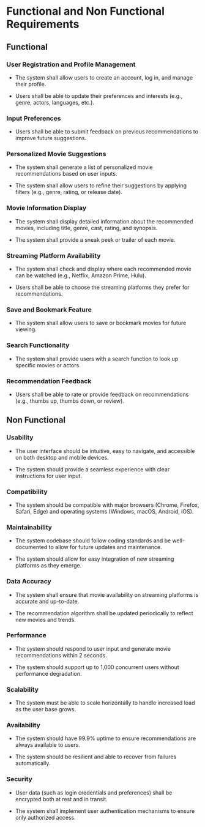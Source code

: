 # Functional and Non Functional Requirements



## **Functional**

### User Registration and Profile Management

- The system shall allow users to create an account, log in, and manage their profile.

- Users shall be able to update their preferences and interests (e.g., genre, actors, languages, etc.).

### Input Preferences

- Users shall be able to submit feedback on previous recommendations to improve future suggestions.

### Personalized Movie Suggestions

- The system shall generate a list of personalized movie recommendations based on user inputs.

- The system shall allow users to refine their suggestions by applying filters (e.g., genre, rating, or release date).

### Movie Information Display

- The system shall display detailed information about the recommended movies, including title, genre, cast, rating, and synopsis.

- The system shall provide a sneak peek or trailer of each movie.

### Streaming Platform Availability

- The system shall check and display where each recommended movie can be watched (e.g., Netflix, Amazon Prime, Hulu).

- Users shall be able to choose the streaming platforms they prefer for recommendations.

### Save and Bookmark Feature

- The system shall allow users to save or bookmark movies for future viewing.

### Search Functionality

- The system shall provide users with a search function to look up specific movies or actors.

### Recommendation Feedback

- Users shall be able to rate or provide feedback on recommendations (e.g., thumbs up, thumbs down, or review).

## **Non Functional**

### Usability

- The user interface should be intuitive, easy to navigate, and accessible on both desktop and mobile devices.

- The system should provide a seamless experience with clear instructions for user input.

### Compatibility

- The system should be compatible with major browsers (Chrome, Firefox, Safari, Edge) and operating systems (Windows, macOS, Android, iOS).

### Maintainability

- The system codebase should follow coding standards and be well-documented to allow for future updates and maintenance.

- The system should allow for easy integration of new streaming platforms as they emerge.

### Data Accuracy

- The system shall ensure that movie availability on streaming platforms is accurate and up-to-date.

- The recommendation algorithm shall be updated periodically to reflect new movies and trends.

### Performance

- The system should respond to user input and generate movie recommendations within 2 seconds.

- The system should support up to 1,000 concurrent users without performance degradation.

### Scalability

- The system must be able to scale horizontally to handle increased load as the user base grows.

### Availability

- The system should have 99.9% uptime to ensure recommendations are always available to users.

- The system should be resilient and able to recover from failures automatically.

### Security

- User data (such as login credentials and preferences) shall be encrypted both at rest and in transit.

- The system shall implement user authentication mechanisms to ensure only authorized access.
